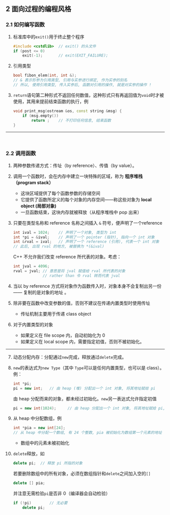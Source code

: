 ## 2 面向过程的编程风格

### 2.1 如何编写函数

1. 标准库中的`exit()`用于终止整个程序

    ```cpp
    #include <cstdlib>	// exit() 的头文件
    if (post <= 0)
        exit(-1);		// exit(EXIT_FAILURE);
    ```

2. 引用类型

    ```cpp
    bool fibon_elem(int, int &);
    // & 表示形参为引用类型, 引用与实参进行绑定, 作为实参的别名
    // 所以, 使用引用类型, 传入实参后, 函数对引用的操作, 就是对实参的操作 !
    ```

3. `return`语句第二种形式不返回任何数值，这种形式只有再返回值为`void`时才被使用，其用来提前结束函数的执行，例

    ```cpp
    void print_msg(ostream &os, const string &msg) {
        if (msg.empty())
            return ;	// 不打印任何信息, 结束函数
    }
    ```

---

<br/>

### 2.2 调用函数

1. 两种参数传递方式：传址（by reference）、传值（by value）。

2. 调用一个函数时，会在内存中建立一块特殊的区域，称为 **程序堆栈（program stack）**
    - 这块区域提供了每个函数参数的存储空间
    - 它提供了函数所定义的每个对象的内存空间——称这些对象为 **local object (局部对象)**
    - 一旦函数结束，这块内存就被释放（从程序堆栈中 pop 出来）
    
3. 只要在类型名称和 reference 名称之间插入 `&` 符号，便声明了一个reference

    ```cpp
    int ival = 1024;	// 声明了一个对象, 类型为 int
    int *pi = &ival;	// 声明了一个 pointer (指针), 指向一个 int 对象
    int &rval = ival;	// 声明了一个 reference (引用), 代表一个 int 对象
    // 此后, 出现 rval 的地方, 被替换为 *(&ival)
    ```

    C++ 不允许我们改变 reference 所代表的对象。考虑：

    ```cpp
    int jval = 4096;
    rval = jval; // 意思是将 jval 赋值给 rval 所代表的对象
    			 // rather than 令 rval 转而代表 jval
    ```

4. 当以 by reference 方式将对象作为函数传入时，对象本身不会复制出另一份 —— 复制的是对象的地址 。
5. 除非要在函数中改变参数的值，否则不建议在传递内置类型时使用传址
    - 传址机制主要用于传递 class object
6. 对于内置类型的对象
    - 如果定义在 file scope 内，自动初始化为 0
    - 如果定义在 local scope 内，需要指定初值，否则不被初始化。

---

7. 动态分配内存：分配通过`new`完成，释放通过`delete`完成。

8. `new`的表达式为`new Type`（其中 `Type`可以是任何内置类型，也可以是 class）。例：

    ```cpp
    int *pi;
    pi = new int;	// 由 heap (堆) 分配出一个 int 对象, 将其地址赋给 pi
    ```

    由 heap 分配而来的对象，都未经过初始化。`new`另一表达式允许指定初值

    ```cpp
    pi = new int(1024);		// 由 heap 分配出一个 int 对象, 将其地址赋给 pi, 此对象的值初始化为 1024
    ```

9. 从 heap 中分配数组，例

    ```cpp
    int *pia = new int[24];
    // 从 heap 中分配一个数组, 有 24 个整数, pia 被初始化为数组第一个元素的地址 (pia 可作数组名())
    ```

    - 数组中的元素未被初始化

10. `delete`释放，如

    ```cpp
    delete pi;	// 释放 pi 所指的对象
    ```

    若要删除数组中的所有对象，必须在数组指针和`delete`之间加入空的`[]`

    ```cpp
    delete [] pia;
    ```

    并注意无需检验`pi`是否非 0（编译器会自动检验）

    ```cpp
    if (!pi)		// 无必要
        delete pi;
    ```



